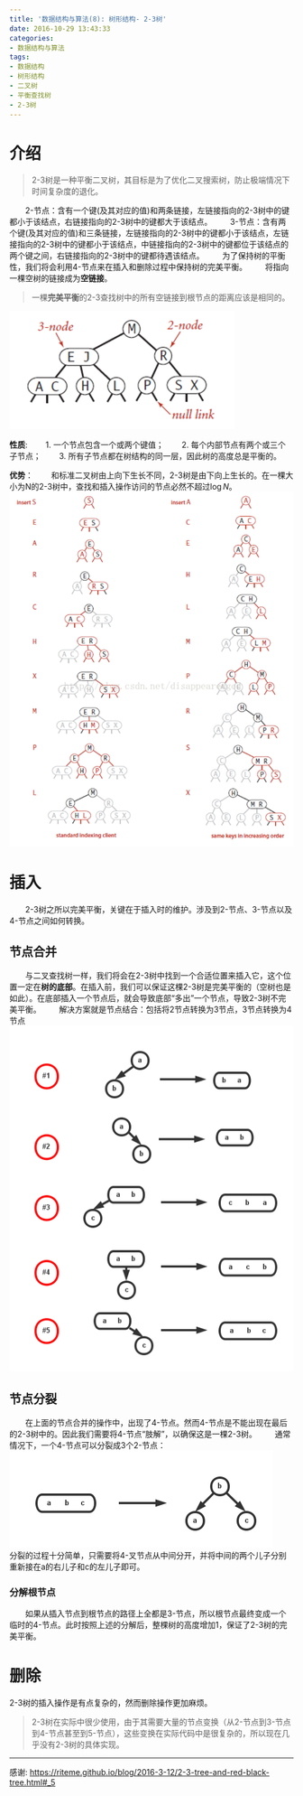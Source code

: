 ```yaml
---
title: '数据结构与算法(8): 树形结构- 2-3树'
date: 2016-10-29 13:43:33
categories:
- 数据结构与算法
tags:
- 数据结构
- 树形结构
- 二叉树
- 平衡查找树
- 2-3树
---
```


# 介绍
>2-3树是一种平衡二叉树，其目标是为了优化二叉搜索树，防止极端情况下时间复杂度的退化。

&emsp;&emsp;2-节点：含有一个键(及其对应的值)和两条链接，左链接指向的2-3树中的键都小于该结点，右链接指向的2-3树中的键都大于该结点。
&emsp;&emsp;3-节点：含有两个键(及其对应的值)和三条链接，左链接指向的2-3树中的键都小于该结点，左链接指向的2-3树中的键都小于该结点，中链接指向的2-3树中的键都位于该结点的两个键之间，右链接指向的2-3树中的键都待遇该结点。
&emsp;&emsp;为了保持树的平衡性，我们将会利用4-节点来在插入和删除过程中保持树的完美平衡。
&emsp;&emsp;将指向一棵空树的链接成为**空链接**。
>一棵**完美平衡**的2-3查找树中的所有空链接到根节点的距离应该是相同的。

![](/images/tree/2-3-tree-definition.png)

**性质**:
&emsp;&emsp;1. 一个节点包含一个或两个键值；
&emsp;&emsp;2. 每个内部节点有两个或三个子节点；
&emsp;&emsp;3. 所有子节点都在树结构的同一层，因此树的高度总是平衡的。

**优势**：
&emsp;&emsp;和标准二叉树由上向下生长不同，2-3树是由下向上生长的。在一棵大小为N的2-3树中，查找和插入操作访问的节点必然不超过$\log{N}$。
![](/images/tree/2-3-tree-construct-trace.png)

# 插入
&emsp;&emsp;2-3树之所以完美平衡，关键在于插入时的维护。涉及到2-节点、3-节点以及4-节点之间如何转换。
## 节点合并
&emsp;&emsp;与二叉查找树一样，我们将会在2-3树中找到一个合适位置来插入它，这个位置一定在**树的底部**。在插入前，我们可以保证这棵2-3树是完美平衡的（空树也是如此）。在底部插入一个节点后，就会导致底部“多出”一个节点，导致2-3树不完美平衡。
&emsp;&emsp;解决方案就是节点结合：包括将2节点转换为3节点，3节点转换为4节点
![](/images/tree/2-3-tree-node-merge.png)

## 节点分裂
&emsp;&emsp;在上面的节点合并的操作中，出现了4-节点。然而4-节点是不能出现在最后的2-3树中的。因此我们需要将4-节点“肢解”，以确保这是一棵2-3树。
&emsp;&emsp;通常情况下，一个4-节点可以分裂成3个2-节点：
![](/images/tree/2-3-tree-node-split.png)
&emsp;&emsp;分裂的过程十分简单，只需要将4-叉节点从中间分开，并将中间的两个儿子分别重新接在a的右儿子和c的左儿子即可。
### 分解根节点
&emsp;&emsp;如果从插入节点到根节点的路径上全都是3-节点，所以根节点最终变成一个临时的4-节点。此时按照上述的分解后，整棵树的高度增加1，保证了2-3树的完美平衡。

# 删除
2-3树的插入操作是有点复杂的，然而删除操作更加麻烦。


>2-3树在实际中很少使用，由于其需要大量的节点变换（从2-节点到3-节点到4-节点甚至到5-节点），这些变换在实际代码中是很复杂的，所以现在几乎没有2-3树的具体实现。

* * *
感谢: https://riteme.github.io/blog/2016-3-12/2-3-tree-and-red-black-tree.html#_5